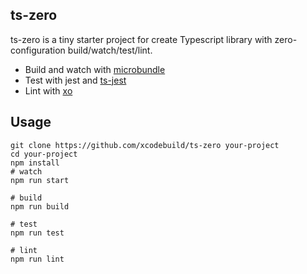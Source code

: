 ## ts-zero

ts-zero is a tiny starter project for create Typescript library with zero-configuration build/watch/test/lint.

- Build and watch with [microbundle](https://github.com/developit/microbundle)
- Test with jest and [ts-jest](https://www.npmjs.com/package/ts-jest)
- Lint with [xo](https://github.com/xojs/xo)

## Usage

```shell
git clone https://github.com/xcodebuild/ts-zero your-project
cd your-project
npm install
# watch
npm run start

# build
npm run build

# test
npm run test

# lint
npm run lint
```
